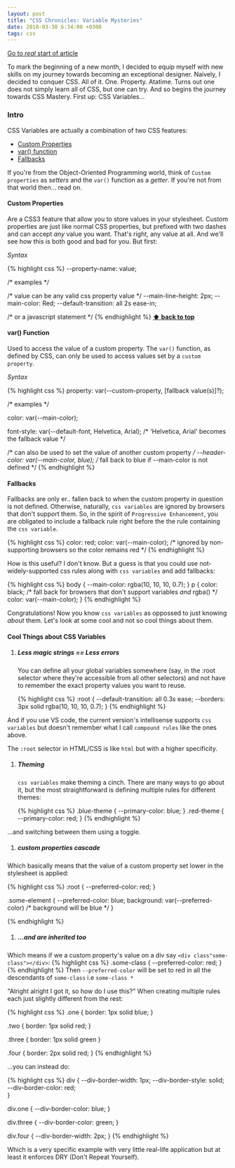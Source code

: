 ```yaml
---
layout: post
title: "CSS Chronicles: Variable Mysteries"
date: 2018-03-30 6:34:00 +0300
tags: css
---
```


[Go to _real_ start of article](#intro)

To mark the beginning of a new month, I decided to equip myself with new skills on my journey towards becoming an exceptional designer. Naively, I decided to conquer CSS. All of it. One. Property. Atatime. Turns out one does not simply learn all of CSS, but one can try. And so begins the journey towards CSS Mastery. First up: CSS Variables...

### Intro

CSS Variables are actually a combination of two CSS features:

* [Custom Properties](#custom-properties)
* [var() function](#var-function)
* [Fallbacks](#fallbacks)

If you're from the Object-Oriented Programming world, think of ```Custom properties``` as _setters_ and the ```var()``` function as a _getter_. If you're not from that world then... read on.

#### Custom Properties

Are a CSS3 feature that allow you to store values in your stylesheet.
Custom properties are just like normal CSS properties, but prefixed with two dashes and can accept _any_ value you want.
That's right, any value at all. And we'll see how this is both good and bad for you.
But first:

_Syntax_

{% highlight css %}
--property-name: value;

/* examples */

/* value can be any valid css property value */
--main-line-height: 2px;
--main-color: Red;
--default-transition: all 2s ease-in;

/* or a javascript statement */
{% endhighlight %}
**[⬆ back to top](#intro)**

#### var() Function
Used to access the value of a custom property. The ```var()``` function, as defined by CSS, can only be used to access values set by a ```custom property```.

_Syntax_

{% highlight css %}
property: var(--custom-property, [fallback value(s)]?);

/* examples */

color: var(--main-color);

font-style: var(--default-font, Helvetica, Arial); /* 'Helvetica, Arial' 
becomes the fallback value */

/* can also be used to set the value of another custom property */
--header-color: var(--main-color, blue); /* fall back to blue if --main-color
 is not defined */
{% endhighlight %}

#### Fallbacks
Fallbacks are only er.. fallen back to when the custom property in question is not defined. Otherwise, naturally, ```css variables``` are ignored by browsers that don't support them.
So, in the spirit of ```Progressive Enhancement```, you are obligated to include a fallback rule right before the the rule containing the ```css variable```.

{% highlight css %}
color: red;
color: var(--main-color); /* ignored by non-supporting browsers so the color 
remains red */
{% endhighlight %}

How is this useful? I don't know. But a guess is that you could use not-widely-supported css rules along with ```css variables``` and add fallbacks:

{% highlight css %}
body {
    --main-color: rgba(10, 10, 10, 0.7);
}
p {
    color: black; /* fall back for browsers that don't support variables _and_ rgba() */
    color: var(--main-color); 
}
{% endhighlight %}

Congratulations! Now you know ```css variables``` as oppossed to just knowing _about_ them.
Let's look at some cool and not so cool things about them.

#### Cool Things about CSS Variables

1. ##### Less magic strings == Less errors
    You can define all your global variables somewhere (say, in the :root selector where they're accessible from all other selectors) and not have to remember the exact property values you want to reuse.


    {% highlight css %}
        :root {
            --default-transition: all 0.3s ease;
            --borders: 3px solid rgba(10, 10, 10, 0.7);
        }
    {% endhighlight %}

And if you use VS code, the current version's intellisense supports ```css variables``` but doesn't remember what I call ```compound rules``` like the ones above.

The ```:root``` selector in HTML/CSS is like ```html``` but with a higher specificity.

1. ##### Theming
    ```css variables``` make theming a cinch. There are many ways to go about it, but the most straightforward is defining multiple rules for different themes:

    {% highlight css %}
        .blue-theme {
            --primary-color: blue;
        }
        .red-theme {
            --primary-color: red;
        }
    {% endhighlight %}

...and switching between them using a toggle.

1. ##### custom properties cascade

Which basically means that the value of a custom property set lower in the stylesheet is applied:

{% highlight css %}
:root {
    --preferred-color: red;
}

.some-element {
    --preferred-color: blue;
    background: var(--preferred-color)
    /* background will be blue */
}

{% endhighlight %}

1. ##### ...and are inherited too
Which means if we a custom property's value on a div say ```<div class"some-class"></div>```:
{% highlight css %}
.some-class {
    --preferred-color: red;
}
{% endhighlight %}
Then ```--preferred-color``` will be set to red in all the descendants of ```some-class``` i.e ```some-class *```

"Alright alright I got it, so how do I use this?"
When creating multiple rules each just slightly different from the rest:

{% highlight css %}
.one {
  border: 1px solid blue;
}

.two {
  border: 1px solid red;
}

.three {
  border: 1px solid green
}

.four {
  border: 2px solid red;
}
{% endhighlight %}

...you can instead do:

{% highlight css %}
div {
  --div-border-width: 1px;
  --div-border-style: solid;
  --div-border-color: red;  
}

div.one {
  --div-border-color: blue;
}

div.three {
  --div-border-color: green;
}

div.four {
  --div-border-width: 2px;
}
{% endhighlight %}

Which is a very specific example with very little real-life application but at least it enforces DRY (Don't Repeat Yourself).

